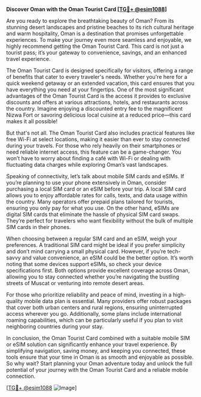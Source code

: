 **Discover Oman with the Oman Tourist Card [[TG💪+ @esim1088](https://t.me/s/esim1088)]**

Are you ready to explore the breathtaking beauty of Oman? From its stunning desert landscapes and pristine beaches to its rich cultural heritage and warm hospitality, Oman is a destination that promises unforgettable experiences. To make your journey even more seamless and enjoyable, we highly recommend getting the Oman Tourist Card. This card is not just a tourist pass; it’s your gateway to convenience, savings, and an enhanced travel experience.

The Oman Tourist Card is designed specifically for visitors, offering a range of benefits that cater to every traveler's needs. Whether you're here for a quick weekend getaway or an extended vacation, this card ensures that you have everything you need at your fingertips. One of the most significant advantages of the Oman Tourist Card is the access it provides to exclusive discounts and offers at various attractions, hotels, and restaurants across the country. Imagine enjoying a discounted entry fee to the magnificent Nizwa Fort or savoring delicious local cuisine at a reduced price—this card makes it all possible!

But that's not all. The Oman Tourist Card also includes practical features like free Wi-Fi at select locations, making it easier than ever to stay connected during your travels. For those who rely heavily on their smartphones or need reliable internet access, this feature can be a game-changer. You won’t have to worry about finding a café with Wi-Fi or dealing with fluctuating data charges while exploring Oman’s vast landscapes.

Speaking of connectivity, let’s talk about mobile SIM cards and eSIMs. If you’re planning to use your phone extensively in Oman, consider purchasing a local SIM card or an eSIM before your trip. A local SIM card allows you to enjoy affordable rates for calls, texts, and data usage within the country. Many operators offer prepaid plans tailored for tourists, ensuring you only pay for what you use. On the other hand, eSIMs are digital SIM cards that eliminate the hassle of physical SIM card swaps. They’re perfect for travelers who want flexibility without the bulk of multiple SIM cards in their phones.

When choosing between a regular SIM card and an eSIM, weigh your preferences. A traditional SIM card might be ideal if you prefer simplicity and don’t mind carrying a small physical card. However, if you’re tech-savvy and value convenience, an eSIM could be the better option. It’s worth noting that some devices support eSIMs, so check your device specifications first. Both options provide excellent coverage across Oman, allowing you to stay connected whether you’re navigating the bustling streets of Muscat or venturing into remote desert areas.

For those who prioritize reliability and peace of mind, investing in a high-quality mobile data plan is essential. Many providers offer robust packages that cover both urban centers and rural regions, ensuring uninterrupted access wherever you go. Additionally, some plans include international roaming capabilities, which can be particularly useful if you plan to visit neighboring countries during your stay.

In conclusion, the Oman Tourist Card combined with a suitable mobile SIM or eSIM solution can significantly enhance your travel experience. By simplifying navigation, saving money, and keeping you connected, these tools ensure that your time in Oman is as smooth and enjoyable as possible. So why wait? Start planning your Oman adventure today and unlock the full potential of your journey with the Oman Tourist Card and a reliable mobile connection.

[[TG💪+ @esim1088](https://t.me/s/esim1088) ![Image](https://i.postimg.cc/Y0z9fWf4/image.png)]